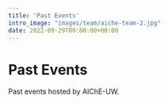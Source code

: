 ```yaml
---
title: 'Past Events'
intro_image: "images/team/aiche-team-2.jpg"
date: 2022-09-29T00:00:00+00:00
---
```


# Past Events

Past events hosted by AIChE-UW.

